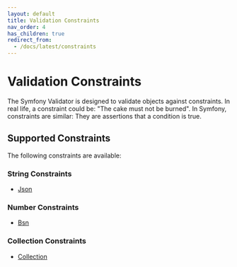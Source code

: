 ```yaml
---
layout: default
title: Validation Constraints
nav_order: 4
has_children: true
redirect_from:
  - /docs/latest/constraints
---
```


# Validation Constraints

The Symfony Validator is designed to validate objects against constraints. In real life, a constraint could be: "The cake must
not be burned". In Symfony, constraints are similar: They are assertions that a condition is true.

## Supported Constraints

The following constraints are available:

### String Constraints

* [Json](json.md)

### Number Constraints

* [Bsn](bsn.md)

### Collection Constraints

* [Collection](collection.md)

